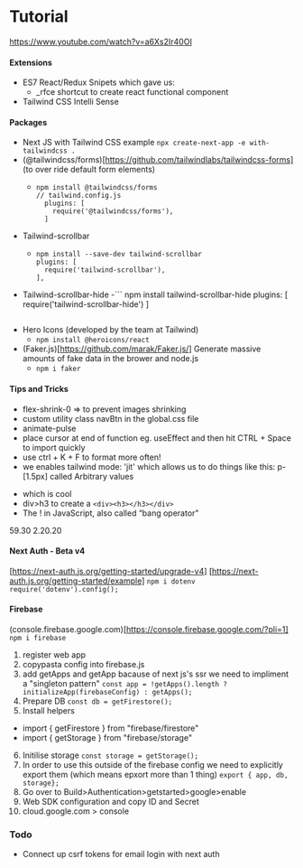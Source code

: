 # Tutorial
https://www.youtube.com/watch?v=a6Xs2Ir40OI

#### Extensions
- ES7 React/Redux Snipets which gave us:
    - _rfce shortcut to create react functional component
- Tailwind CSS Intelli Sense

#### Packages
- Next JS with Tailwind CSS example
```npx create-next-app -e with-tailwindcss .```
- (@tailwindcss/forms)[https://github.com/tailwindlabs/tailwindcss-forms] (to over ride default form elements)
  - ```
    npm install @tailwindcss/forms
    // tailwind.config.js
      plugins: [
        require('@tailwindcss/forms'),
      ]
    ```
- Tailwind-scrollbar
  - ``` 
    npm install --save-dev tailwind-scrollbar
    plugins: [
      require('tailwind-scrollbar'),
    ],
    ```
- Tailwind-scrollbar-hide
  -```
  npm install tailwind-scrollbar-hide
  plugins: [
    require('tailwind-scrollbar-hide')
  ]
  ```
- Hero Icons (developed by the team at Tailwind)
  - ```npm install @heroicons/react```
- (Faker.js)[https://github.com/marak/Faker.js/] Generate massive amounts of fake data in the brower and node.js
  - ``` npm i faker ```


#### Tips and Tricks
- flex-shrink-0 => to prevent images shrinking
- custom utility class navBtn in the global.css file
- animate-pulse
- place cursor at end of function eg. useEffect and then hit CTRL + Space to import quickly
- use ctrl + K + F to format more often!
- we enables tailwind mode: 'jit' which allows us to do things like this: p-[1.5px] called Arbitrary values
- <p className="w-14 text-xs truncate"></p> which is cool
- div>h3 to create a ```<div><h3></h3></div>```
- The ! in JavaScript, also called “bang operator"

59.30
2.20.20

#### Next Auth - Beta v4
[https://next-auth.js.org/getting-started/upgrade-v4]
[https://next-auth.js.org/getting-started/example]
``` npm i dotenv ```
``` require('dotenv').config(); ```

#### Firebase
(console.firebase.google.com)[https://console.firebase.google.com/?pli=1]
```npm i firebase```
1. register web app
2. copypasta config into firebase.js
3. add getApps and getApp bacause of next js's ssr we need to impliment a "singleton pattern" ```const app = !getApps().length ? initializeApp(firebaseConfig) : getApps();```
4. Prepare DB ```const db = getFirestore();```
5. Install helpers 
  - import { getFirestore } from "firebase/firestore"
  - import { getStorage } from "firebase/storage"
6. Initilise storage ```const storage = getStorage();```
7. In order to use this outside of the firebase config we need to explicitly export them (which means epxort more than 1 thing) ```export { app, db, storage};```
8. Go over to Build>Authentication>getstarted>google>enable
9. Web SDK configuration and copy ID and Secret
10. cloud.google.com > console

### Todo
- Connect up csrf tokens for email login with next auth